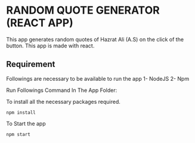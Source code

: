 # RANDOM QUOTE GENERATOR (REACT APP)
This app generates random quotes of Hazrat Ali (A.S) on the click of the button.
This app is made with react.

## Requirement
Followings are necessary to be available to run the app
1- NodeJS
2- Npm

Run Followings Command In The App Folder:

To install all the necessary packages required.

```
npm install
```

To Start the app

```
npm start
```

